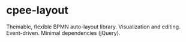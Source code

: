 # cpee-layout

Themable, flexible BPMN auto-layout library. Visualization and editing. Event-driven. Minimal dependencies (jQuery).
